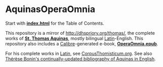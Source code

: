 # AquinasOperaOmnia
Start with [**index.html**](https://github.com/Geremia/AquinasOperaOmnia/blob/master/index.html) for the Table of Contents.

This repository is a mirror of http://dhspriory.org/thomas/, the complete works of [**St. Thomas Aquinas**](http://www.encyclopedia.com/topic/Saint_Thomas_Aquinas.aspx#1), mostly bilingual [Latin](http://www.u.arizona.edu/~aversa/latin/)-English. This repository also includes a [Calibre](https://calibre-ebook.com/)-generated e-book, [**OperaOmnia.epub**](https://github.com/Geremia/AquinasOperaOmnia/blob/master/OperaOmnia.epub).

For his complete works in [Latin](http://www.u.arizona.edu/~aversa/latin/), see [CorpusThomisticum.org](http://www.corpusthomisticum.org/iopera.html). See also [Thérèse Bonin's continually-updated bibliography of Aquinas in English](http://www.home.duq.edu/~bonin/thomasbibliography.html).
